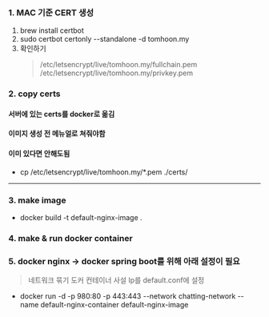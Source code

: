 ### 1. MAC 기준 CERT 생성
1. brew install certbot
2. sudo certbot certonly --standalone -d tomhoon.my
3. 확인하기
   > /etc/letsencrypt/live/tomhoon.my/fullchain.pem
   > /etc/letsencrypt/live/tomhoon.my/privkey.pem


### 2. copy certs
#### 서버에 있는 certs를 docker로 옮김
#### 이미지 생성 전 메뉴얼로 쳐줘야함
#### 이미 있다면 안해도됨
- cp /etc/letsencrypt/live/tomhoon.my/*.pem ./certs/


---


### 3. make image
- docker build -t default-nginx-image .


### 4. make & run docker container 
### 5. docker nginx -> docker spring boot를 위해 아래 설정이 필요
   > 네트워크 묶기
   > 도커 컨테이너 사설 Ip를 default.conf에 설정

   
- docker run -d -p 980:80 -p 443:443 --network chatting-network --name default-nginx-container default-nginx-image
